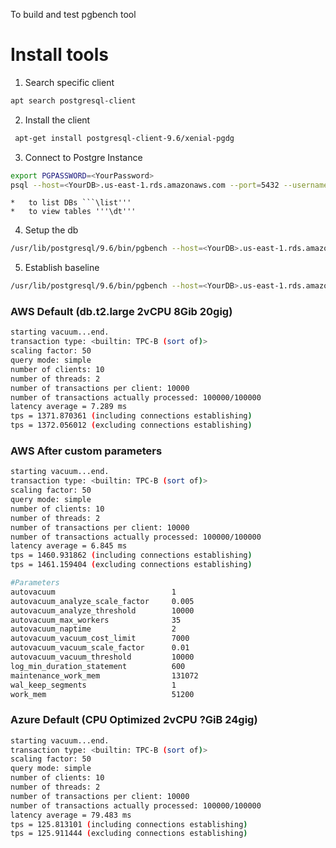 To build and test pgbench tool

# Install tools
1. Search specific client
```bash
apt search postgresql-client
```
2. Install the client
```bash
 apt-get install postgresql-client-9.6/xenial-pgdg
```
3. Connect to Postgre Instance
```bash
export PGPASSWORD=<YourPassword>
psql --host=<YourDB>.us-east-1.rds.amazonaws.com --port=5432 --username=<YourName> --dbname=<YourDBName>
```
    *   to list DBs ```\list'''
    *   to view tables '''\dt'''
4. Setup the db
```bash
/usr/lib/postgresql/9.6/bin/pgbench --host=<YourDB>.us-east-1.rds.amazonaws.com --port=5432 --username=<YourName> -i -s 50 example
```
5. Establish baseline
```bash
/usr/lib/postgresql/9.6/bin/pgbench --host=<YourDB>.us-east-1.rds.amazonaws.com --port=5432 --username=<YourName> -c 10 -j 2 -t 10000 example
```

### AWS Default (db.t2.large 2vCPU 8Gib 20gig)
```bash
starting vacuum...end.
transaction type: <builtin: TPC-B (sort of)>
scaling factor: 50
query mode: simple
number of clients: 10
number of threads: 2
number of transactions per client: 10000
number of transactions actually processed: 100000/100000
latency average = 7.289 ms
tps = 1371.870361 (including connections establishing)
tps = 1372.056012 (excluding connections establishing)
```

### AWS After custom parameters
```bash
starting vacuum...end.
transaction type: <builtin: TPC-B (sort of)>
scaling factor: 50
query mode: simple
number of clients: 10
number of threads: 2
number of transactions per client: 10000
number of transactions actually processed: 100000/100000
latency average = 6.845 ms
tps = 1460.931862 (including connections establishing)
tps = 1461.159404 (excluding connections establishing)

#Parameters
autovacuum                          1
autovacuum_analyze_scale_factor     0.005
autovacuum_analyze_threshold        10000
autovacuum_max_workers              35
autovacuum_naptime                  2
autovacuum_vacuum_cost_limit        7000
autovacuum_vacuum_scale_factor      0.01
autovacuum_vacuum_threshold         10000
log_min_duration_statement          600
maintenance_work_mem                131072
wal_keep_segments                   1
work_mem                            51200
```

### Azure Default (CPU Optimized 2vCPU ?GiB 24gig)
```bash
starting vacuum...end.
transaction type: <builtin: TPC-B (sort of)>
scaling factor: 50
query mode: simple
number of clients: 10
number of threads: 2
number of transactions per client: 10000
number of transactions actually processed: 100000/100000
latency average = 79.483 ms
tps = 125.813101 (including connections establishing)
tps = 125.911444 (excluding connections establishing)
```